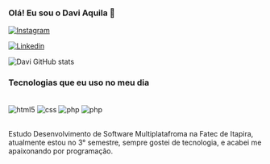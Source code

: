
### Olá! Eu sou o Davi Aquila 👋 

[![Instagram](https://img.shields.io/badge/Instagram-E4405F?style=for-the-badge&logo=instagram&logoColor=white/)](https://www.instagram.com/davi_aquila5/)

[![Linkedin](https://img.shields.io/badge/LinkedIn-0077B5?style=for-the-badge&logo=linkedin&logoColor=white/)](https://www.linkedin.com/in/davi-programador/)

![Davi GitHub stats](https://github-readme-stats.vercel.app/api?username=DaviAquila&show_icons=true&theme=dark)

### Tecnologias que eu uso no meu dia

<div style="display: inline_block"><br/>
    <img align="center" alt="html5" src="https://img.shields.io/badge/HTML5-E34F26?style=for-the-badge&logo=html5&logoColor=white" />
     <img align="center" alt="css" src="https://img.shields.io/badge/CSS3-1572B6?style=for-the-badge&logo=css3&logoColor=white" />
     <img align="center" alt="php" src="https://img.shields.io/badge/JavaScript-F7DF1E?style=for-the-badge&logo=javascript&logoColor=black" />
    <img align="center" alt="php" src="https://img.shields.io/badge/PHP-777BB4?style=for-the-badge&logo=php&logoColor=white" />
</div><br/>

Estudo Desenvolvimento de Software Multiplatafroma na Fatec de Itapira, atualmente estou no 3° semestre, sempre gostei de tecnologia, e acabei me apaixonando por programação. 

